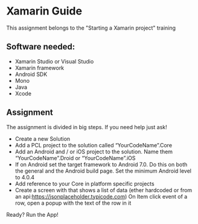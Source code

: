 # Xamarin Guide
This assignment belongs to the "Starting a Xamarin project" training

## Software needed:
- Xamarin Studio or Visual Studio
- Xamarin framework
- Android SDK
- Mono
- Java
- Xcode

## Assignment 
The assignment is divided in big steps. If you need help just ask!

- Create a new Solution
- Add a PCL project to the solution called “YourCodeName”.Core
- Add an Android and / or iOS project to the solution. Name them “YourCodeName”.Droid or “YourCodeName”.iOS
- If on Android set the target framework to Android 7.0. Do this on both the general and the Android build page. Set the minimum Android level to 4.0.4
- Add reference to your Core in platform specific projects
- Create a screen with that shows a list of data (ether hardcoded or from an api:https://jsonplaceholder.typicode.com) On Item click event of a row, open a popup with the text of the row in it


Ready?
Run the App!
